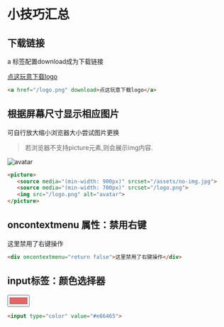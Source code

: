 # 小技巧汇总


## 下载链接

<TText type="success">a 标签配置download成为下载链接</TText>

<a href="/logo.png" download>点这玩意下载logo</a>

``` html
<a href="/logo.png" download>点这玩意下载logo</a>
```


## 根据屏幕尺寸显示相应图片

<TText type="warning">可自行放大缩小浏览器大小尝试图片更换</TText>
> 若浏览器不支持picture元素,则会展示img内容.


<picture>
   <source media="(min-width: 900px)" srcset="/assets/no-img.jpg">
   <source media="(min-width: 700px)" srcset="/logo.png">
   <img src="/logo.png" alt="avatar">
</picture>

``` html
<picture>
   <source media="(min-width: 900px)" srcset="/assets/no-img.jpg">
   <source media="(min-width: 700px)" srcset="/logo.png">
   <img src="/logo.png" alt="avatar">
</picture>
```

## oncontextmenu 属性：禁用右键

<div :class="$style.oncontextmenu" oncontextmenu="return false">这里禁用了右键操作</div>

``` html
<div oncontextmenu="return false">这里禁用了右键操作</div>
```

<style module>
  .oncontextmenu{
    height:40px;
    background-color:var(--jk-color-purple)
  }
</style>

## input标签：颜色选择器

<input type="color" value="#e66465">

``` html
<input type="color" value="#e66465">
```